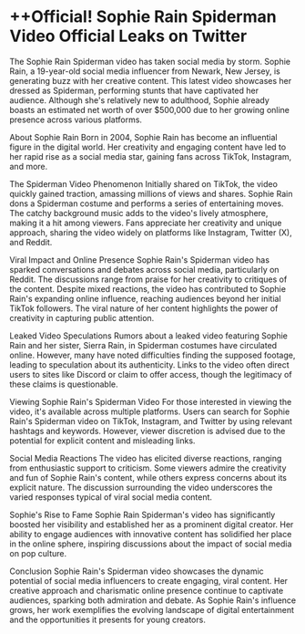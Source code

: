 <h1>++Official! Sophie Rain Spiderman Video Official Leaks on Twitter</h1>
The Sophie Rain Spiderman video has taken social media by storm. Sophie Rain, a 19-year-old social media influencer from Newark, New Jersey, is generating buzz with her creative content. This latest video showcases her dressed as Spiderman, performing stunts that have captivated her audience. Although she's relatively new to adulthood, Sophie already boasts an estimated net worth of over $500,000 due to her growing online presence across various platforms.

About Sophie Rain
Born in 2004, Sophie Rain has become an influential figure in the digital world. Her creativity and engaging content have led to her rapid rise as a social media star, gaining fans across TikTok, Instagram, and more.

The Spiderman Video Phenomenon
Initially shared on TikTok, the video quickly gained traction, amassing millions of views and shares. Sophie Rain dons a Spiderman costume and performs a series of entertaining moves. The catchy background music adds to the video's lively atmosphere, making it a hit among viewers. Fans appreciate her creativity and unique approach, sharing the video widely on platforms like Instagram, Twitter (X), and Reddit.

Viral Impact and Online Presence
Sophie Rain's Spiderman video has sparked conversations and debates across social media, particularly on Reddit. The discussions range from praise for her creativity to critiques of the content. Despite mixed reactions, the video has contributed to Sophie Rain's expanding online influence, reaching audiences beyond her initial TikTok followers. The viral nature of her content highlights the power of creativity in capturing public attention.

Leaked Video Speculations
Rumors about a leaked video featuring Sophie Rain and her sister, Sierra Rain, in Spiderman costumes have circulated online. However, many have noted difficulties finding the supposed footage, leading to speculation about its authenticity. Links to the video often direct users to sites like Discord or claim to offer access, though the legitimacy of these claims is questionable.

Viewing Sophie Rain's Spiderman Video
For those interested in viewing the video, it's available across multiple platforms. Users can search for Sophie Rain's Spiderman video on TikTok, Instagram, and Twitter by using relevant hashtags and keywords. However, viewer discretion is advised due to the potential for explicit content and misleading links.

Social Media Reactions
The video has elicited diverse reactions, ranging from enthusiastic support to criticism. Some viewers admire the creativity and fun of Sophie Rain's content, while others express concerns about its explicit nature. The discussion surrounding the video underscores the varied responses typical of viral social media content.

Sophie's Rise to Fame
Sophie Rain Spiderman's video has significantly boosted her visibility and established her as a prominent digital creator. Her ability to engage audiences with innovative content has solidified her place in the online sphere, inspiring discussions about the impact of social media on pop culture.

Conclusion
Sophie Rain's Spiderman video showcases the dynamic potential of social media influencers to create engaging, viral content. Her creative approach and charismatic online presence continue to captivate audiences, sparking both admiration and debate. As Sophie Rain's influence grows, her work exemplifies the evolving landscape of digital entertainment and the opportunities it presents for young creators.
